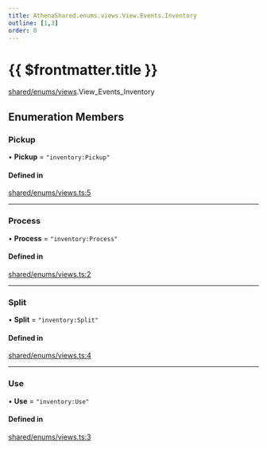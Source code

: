 ```yaml
---
title: AthenaShared.enums.views.View.Events.Inventory
outline: [1,3]
order: 0
---
```


# {{ $frontmatter.title }}


[shared/enums/views](../modules/shared_enums_views.md).View_Events_Inventory

## Enumeration Members

### Pickup

• **Pickup** = ``"inventory:Pickup"``

#### Defined in

[shared/enums/views.ts:5](https://github.com/Stuyk/altv-athena/blob/9c488f0/src/core/shared/enums/views.ts#L5)

___

### Process

• **Process** = ``"inventory:Process"``

#### Defined in

[shared/enums/views.ts:2](https://github.com/Stuyk/altv-athena/blob/9c488f0/src/core/shared/enums/views.ts#L2)

___

### Split

• **Split** = ``"inventory:Split"``

#### Defined in

[shared/enums/views.ts:4](https://github.com/Stuyk/altv-athena/blob/9c488f0/src/core/shared/enums/views.ts#L4)

___

### Use

• **Use** = ``"inventory:Use"``

#### Defined in

[shared/enums/views.ts:3](https://github.com/Stuyk/altv-athena/blob/9c488f0/src/core/shared/enums/views.ts#L3)
